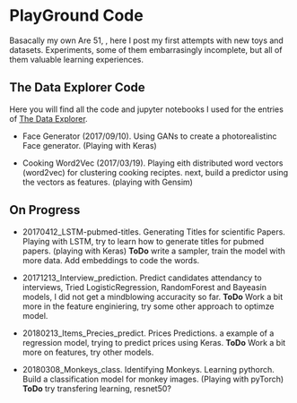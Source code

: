 # PlayGround Code

Basacally my own Are 51, , here I post my first attempts with new toys and datasets. Experiments, some of them embarrasingly incomplete, but all of them  valuable learning experiences.

## The Data Explorer Code

 Here you will find all the code and jupyter notebooks I used for the entries of [The Data Explorer](http://thedataexplorer.wordpress.com).

* Face Generator (2017/09/10). Using GANs to create a photorealistinc Face generator. (Playing with Keras)

* Cooking Word2Vec (2017/03/19). Playing eith distributed word vectors (word2vec) for clustering cooking reciptes. next, build a predictor using the vectors as features. (playing with Gensim)

## On Progress



* 20170412_LSTM-pubmed-titles. Generating Titles for scientific Papers. Playing with LSTM, try to learn how to generate titles for pubmed papers. (playing with Keras) **ToDo** write a sampler, train the model with more data. Add embeddings to code the words. 

* 20171213_Interview_prediction. Predict candidates attendancy to interviews, Tried LogisticRegression, RandomForest and Bayeasin models, I did not get a mindblowing accuracity so far. **ToDo** Work a bit more in the feature enginiering, try some other approach to optimze model.

* 20180213_Items_Precies_predict. Prices Predictions. a example of a regression model, trying to predict prices using Keras. **ToDo** Work a bit more on features, try other models.

* 20180308_Monkeys_class. Identifying Monkeys. Learning pythorch. Build a classification model for monkey images. (Playing with pyTorch) **ToDo** try transfering learning, resnet50? 

 
 